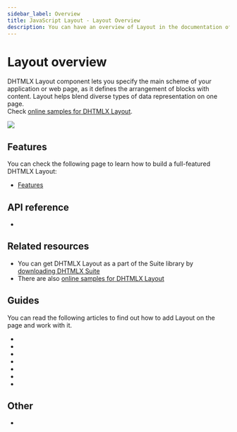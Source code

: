 ```yaml
---
sidebar_label: Overview
title: JavaScript Layout - Layout Overview 
description: You can have an overview of Layout in the documentation of the DHTMLX JavaScript UI library. Browse developer guides and API reference, try out code examples and live demos, and download a free 30-day evaluation version of DHTMLX Suite 7.
---
```


# Layout overview

DHTMLX Layout component lets you specify the main scheme of your application or web page, as it defines the arrangement of blocks with content. Layout helps blend diverse types of data representation on one page.<br/>
Check [online samples for DHTMLX Layout](https://snippet.dhtmlx.com/all?text=%23layout).

![](../assets/layout/layout.png)

## Features

You can check the following page to learn how to build a full-featured DHTMLX Layout:

- [Features](layout/features.md)

## API reference

- [](api/api_overview.md)

## Related resources

- You can get DHTMLX Layout as a part of the Suite library by [downloading DHTMLX Suite](https://dhtmlx.com/docs/products/dhtmlxSuite/download.shtml)
- There are also [online samples for DHTMLX Layout](https://snippet.dhtmlx.com/all?text=%23layout)  

## Guides

You can read the following articles to find out how to add Layout on the page and work with it.

- [](initialization.md)
- [](layout_structure.md)
- [](layout_patterns.md)
- [](cell_configuration.md)
- [](work_with_layout.md)
- [](customization.md)
- [](events.md)

## Other

- [](../migration.md)
